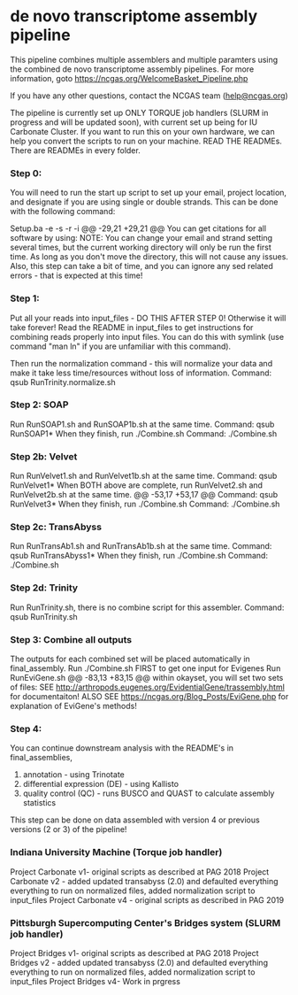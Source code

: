 de novo transcriptome assembly pipeline
=============================================

This pipeline combines multiple assemblers and multiple paramters using the combined de novo transcriptome assembly pipelines. For more information, goto https://ncgas.org/WelcomeBasket_Pipeline.php 

If you have any other questions, contact the NCGAS team (help@ncgas.org)

The pipeline is currently set up ONLY TORQUE job handlers (SLURM in progress and will be updated soon), with current set up being for IU Carbonate Cluster. If you want to run this on your own hardware, we can help you convert the scripts to run on your machine. READ THE READMEs. There are READMEs in every folder.

### Step 0: ###
You will need to run the start up script to set up your email, project location, and designate if you are using single or double strands.  This can be done with the following command:

  Setup.ba -e <your email> -s <single or double> -r <read length> -i <insert size if double>
@@ -29,21 +29,21 @@ You can get citations for all software by using:
NOTE: You can change your email and strand setting several times, but the current working directory will only be run the first time.  As long as you don't move the directory, this will not cause any issues.
Also, this step can take a bit of time, and you can ignore any sed related errors - that is expected at this time!


### Step 1: ###
Put all your reads into input_files - DO THIS AFTER STEP 0! Otherwise it will take forever!
Read the README in input_files to get instructions for combining reads properly into input files.
You can do this with symlink (use command "man ln" if you are unfamiliar with this command).

Then run the normalization command - this will normalize your data and make it take less time/resources without loss of information.
Command: qsub RunTrinity.normalize.sh


### Step 2: SOAP ###
Run RunSOAP1.sh and RunSOAP1b.sh at the same time.
Command: qsub RunSOAP1*
When they finish, run ./Combine.sh
Command: ./Combine.sh


### Step 2b: Velvet ###
Run RunVelvet1.sh and RunVelvet1b.sh at the same time.
Command: qsub RunVelvet1*
When BOTH above are complete, run RunVelvet2.sh and RunVelvet2b.sh at the same time.
@@ -53,17 +53,17 @@ Command: qsub RunVelvet3*
When they finish, run ./Combine.sh
Command: ./Combine.sh


### Step 2c: TransAbyss ###
Run RunTransAb1.sh and RunTransAb1b.sh at the same time.
Command: qsub RunTransAbyss1*
When they finish, run ./Combine.sh
Command: ./Combine.sh


### Step 2d: Trinity
Run RunTrinity.sh, there is no combine script for this assembler.
Command: qsub RunTrinity.sh


### Step 3: Combine all outputs ###
The outputs for each combined set will be placed automatically in final_assembly.
Run ./Combine.sh FIRST to get one input for Evigenes
Run RunEviGene.sh
@@ -83,13 +83,15 @@ within okayset, you will set two sets of files:
SEE http://arthropods.eugenes.org/EvidentialGene/trassembly.html for documentaiton!
ALSO SEE https://ncgas.org/Blog_Posts/EviGene.php for explanation of EviGene's methods!


### Step 4: ###
You can continue downstream analysis with the README's in final_assemblies, 
1. annotation - using Trinotate
2. differential expression (DE) - using Kallisto
3. quality control (QC) - runs BUSCO and QUAST to calculate assembly statistics

This step can be done on data assembled with version 4 or previous versions (2 or 3) of the pipeline!

### Indiana University Machine (Torque job handler) ###
Project Carbonate v1- original scripts as described at PAG 2018
Project Carbonate v2 - added updated transabyss (2.0) and defaulted everything everything to run on normalized files, added normalization script to input_files
Project Carbonate v4 - original scripts as described in PAG 2019

### Pittsburgh Supercomputing Center's Bridges system (SLURM job handler) ###
Project Bridges v1- original scripts as described at PAG 2018
Project Bridges v2 - added updated transabyss (2.0) and defaulted everything everything to run on normalized files, added normalization script to input_files
Project Bridges v4- Work in prgress
